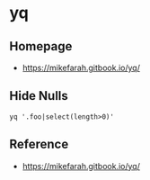 # yq

## Homepage

- <https://mikefarah.gitbook.io/yq/>

## Hide Nulls

```shell
yq '.foo|select(length>0)'
```

## Reference

- <https://mikefarah.gitbook.io/yq/>
